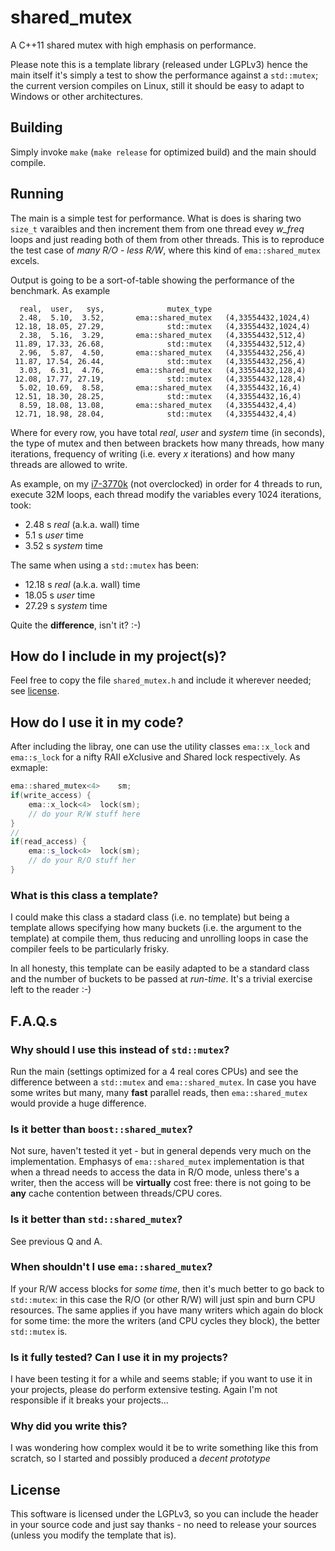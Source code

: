 # shared_mutex
A C++11 shared mutex with high emphasis on performance.

Please note this is a template library (released under LGPLv3) hence the main itself it's simply a test to show the performance against a `std::mutex`; the current version compiles on Linux, still it should be easy to adapt to Windows or other architectures.

## Building
Simply invoke `make` (`make release` for optimized build) and the main should compile.

## Running
The main is a simple test for performance. What is does is sharing two `size_t` varaibles and then increment them from one thread evey *w_freq* loops and just reading both of them from other threads.
This is to reproduce the test case of *many R/O - less R/W*, where this kind of `ema::shared_mutex` excels.

Output is going to be a sort-of-table showing the performance of the benchmark. As example
```
  real,  user,   sys,              mutex_type
  2.48,  5.10,  3.52,       ema::shared_mutex	(4,33554432,1024,4)
 12.18, 18.05, 27.29,              std::mutex	(4,33554432,1024,4)
  2.38,  5.16,  3.29,       ema::shared_mutex	(4,33554432,512,4)
 11.89, 17.33, 26.68,              std::mutex	(4,33554432,512,4)
  2.96,  5.87,  4.50,       ema::shared_mutex	(4,33554432,256,4)
 11.87, 17.54, 26.44,              std::mutex	(4,33554432,256,4)
  3.03,  6.31,  4.76,       ema::shared_mutex	(4,33554432,128,4)
 12.08, 17.77, 27.19,              std::mutex	(4,33554432,128,4)
  5.02, 10.69,  8.58,       ema::shared_mutex	(4,33554432,16,4)
 12.51, 18.30, 28.25,              std::mutex	(4,33554432,16,4)
  8.59, 18.08, 13.08,       ema::shared_mutex	(4,33554432,4,4)
 12.71, 18.98, 28.04,              std::mutex	(4,33554432,4,4)
```
Where for every row, you have total *real*, *user* and *system* time (in seconds), the type of mutex and then between brackets how many threads, how many iterations, frequency of writing (i.e. every *x* iterations) and how many threads are allowed to write.

As example, on my [i7-3770k](http://ark.intel.com/products/65523/Intel-Core-i7-3770K-Processor-8M-Cache-up-to-3_90-GHz) (not overclocked) in order for 4 threads to run, execute 32M loops, each thread modify the variables every 1024 iterations, took:
- 2.48 s *real* (a.k.a. wall) time
- 5.1  s *user* time
- 3.52 s *system* time

The same when using a `std::mutex` has been:
- 12.18 s *real* (a.k.a. wall) time
- 18.05 s *user* time
- 27.29 s *system* time

Quite the **difference**, isn't it? :-)

## How do I include in my project(s)?
Feel free to copy the file `shared_mutex.h` and include it wherever needed; see [license](#license).

## How do I use it in my code?
After including the libray, one can use the utility classes `ema::x_lock` and `ema::s_lock` for a nifty RAII e*X*clusive and *S*hared lock respectively. As exmaple:
``` c++
ema::shared_mutex<4>	sm;
if(write_access) {
	ema::x_lock<4>	lock(sm);
	// do your R/W stuff here
}
//
if(read_access) {
	ema::s_lock<4>	lock(sm);
	// do your R/O stuff her
}
```

### What is this class a template?
I could make this class a stadard class (i.e. no template) but being a template allows specifying how many buckets (i.e. the argument to the template) at compile them, thus reducing and unrolling loops in case the compiler feels to be particularly frisky.

In all honesty, this template can be easily adapted to be a standard class and the number of buckets to be passed at *run-time*. It's a trivial exercise left to the reader :-)

## F.A.Q.s

### Why should I use this instead of `std::mutex`?
Run the main (settings optimized for a 4 real cores CPUs) and see the difference between a `std::mutex` and `ema::shared_mutex`. In case you have some writes but many, many __fast__ parallel reads, then `ema::shared_mutex` would provide a huge difference.

### Is it better than `boost::shared_mutex`?
Not sure, haven't tested it yet - but in general depends very much on the implementation.
Emphasys of `ema::shared_mutex` implementation is that when a thread needs to access the data in R/O mode, unless there's a writer, then the access will be __virtually__ cost free: there is not going to be __any__ cache contention between threads/CPU cores.

### Is it better than `std::shared_mutex`?
See previous Q and A.

### When shouldn't I use `ema::shared_mutex`?
If your R/W access blocks for *some time*, then it's much better to go back to `std::mutex`: in this case the R/O (or other R/W) will just spin and burn CPU resources.
The same applies if you have many writers which again do block for some time: the more the writers (and CPU cycles they block), the better `std::mutex` is.

### Is it fully tested? Can I use it in my projects?
I have been testing it for a while and seems stable; if you want to use it in your projects, please do perform extensive testing. Again I'm not responsible if it breaks your projects...

### Why did you write this?
I was wondering how complex would it be to write something like this from scratch, so I started and possibly produced a *decent prototype*

## License
This software is licensed under the LGPLv3, so you can include the header in your source code and just say thanks - no need to release your sources (unless you modify the template that is).
